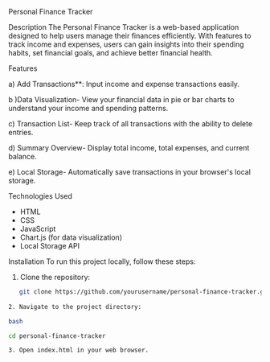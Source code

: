 Personal Finance Tracker

Description
The Personal Finance Tracker is a web-based application designed to help users manage their finances efficiently. With features to track income and expenses, users can gain insights into their spending habits, set financial goals, and achieve better financial health.

Features

a) Add Transactions**: Input income and expense transactions easily.

b )Data Visualization- View your financial data in pie or bar charts to understand your income and spending patterns.

c) Transaction List- Keep track of all transactions with the ability to delete entries.

d) Summary Overview- Display total income, total expenses, and current balance.

e) Local Storage- Automatically save transactions in your browser's local storage.

Technologies Used
- HTML
- CSS
- JavaScript
- Chart.js (for data visualization)
- Local Storage API

Installation
To run this project locally, follow these steps:

1. Clone the repository:
```bash
   git clone https://github.com/yourusername/personal-finance-tracker.git
 
2. Navigate to the project directory:

bash

cd personal-finance-tracker

3. Open index.html in your web browser.


